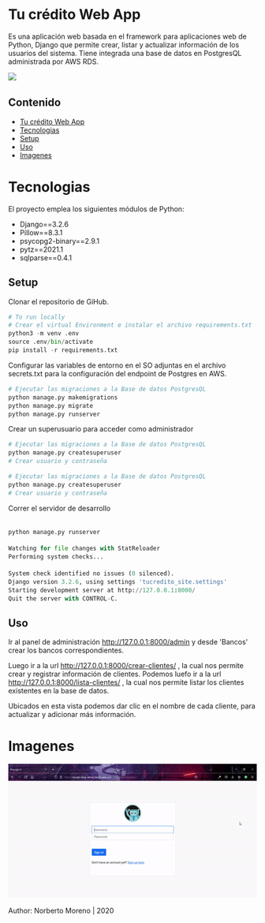 # Tu crédito Web App 
Es una aplicación web basada en el framework para aplicaciones web de Python, Django que permite crear, listar y actualizar información de los usuarios del sistema. Tiene integrada una base de datos en PostgresQL administrada por AWS RDS.

<img src="https://github.com/NorberMV/darien_test/blob/master/modelo_BaseDatos.png" width="400">


## Contenido
* [Tu crédito Web App](#Tu-crédito-Web-App)
* [Tecnologias](#tecnologias)
* [Setup](#setup)
* [Uso](#uso)
* [Imagenes](#Imagenes)

# Tecnologias

El proyecto emplea los siguientes módulos de Python:

* Django==3.2.6
* Pillow==8.3.1
* psycopg2-binary==2.9.1
* pytz==2021.1
* sqlparse==0.4.1


## Setup

Clonar el repositorio de GiHub.

```python
# To run locally
# Crear el virtual Environment e instalar el archivo requirements.txt
python3 -m venv .env
source .env/bin/activate
pip install -r requirements.txt

```

 Configurar las variables de entorno en el SO adjuntas en el archivo secrets.txt
 para la configuración del endpoint de Postgres en AWS.

```python
# Ejecutar las migraciones a la Base de datos PostgresQL
python manage.py makemigrations
python manage.py migrate
python manage.py runserver
```
Crear un superusuario para acceder como administrador

```python
# Ejecutar las migraciones a la Base de datos PostgresQL
python manage.py createsuperuser
# Crear usuario y contraseña
```

```python
# Ejecutar las migraciones a la Base de datos PostgresQL
python manage.py createsuperuser
# Crear usuario y contraseña
```
Correr el servidor de desarrollo

```python

python manage.py runserver

Watching for file changes with StatReloader
Performing system checks...

System check identified no issues (0 silenced).
Django version 3.2.6, using settings 'tucredito_site.settings'
Starting development server at http://127.0.0.1:8000/
Quit the server with CONTROL-C.

```


## Uso

Ir al panel de administración http://127.0.0.1:8000/admin
y desde 'Bancos' crear los bancos correspondientes.

Luego ir a la url http://127.0.0.1:8000/crear-clientes/  , la cual nos permite crear y registrar información de clientes.
Podemos luefo ir a la url http://127.0.0.1:8000/lista-clientes/ , la cual nos permite listar los clientes existentes en la base de datos.

Ubicados en esta vista  podemos dar clic en el nombre de cada cliente, para actualizar y adicionar más información.

# Imagenes

<img src="https://github.com/NorberMV/DjangoBlogLive/blob/master/repo_pics/picBlog.gif" width="600">

Author: Norberto Moreno | 2020
